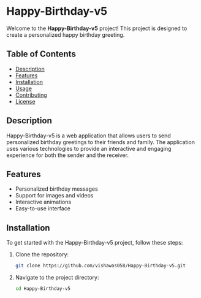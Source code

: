 # Happy-Birthday-v5

Welcome to the **Happy-Birthday-v5** project! This project is designed to create a personalized happy birthday greeting.

## Table of Contents

- [Description](#description)
- [Features](#features)
- [Installation](#installation)
- [Usage](#usage)
- [Contributing](#contributing)
- [License](#license)

## Description

Happy-Birthday-v5 is a web application that allows users to send personalized birthday greetings to their friends and family. The application uses various technologies to provide an interactive and engaging experience for both the sender and the receiver.

## Features

- Personalized birthday messages
- Support for images and videos
- Interactive animations
- Easy-to-use interface

## Installation

To get started with the Happy-Birthday-v5 project, follow these steps:

1. Clone the repository:
   ```bash
   git clone https://github.com/vishawas058/Happy-Birthday-v5.git
2. Navigate to the project directory:
   ```bash
   cd Happy-Birthday-v5
   
